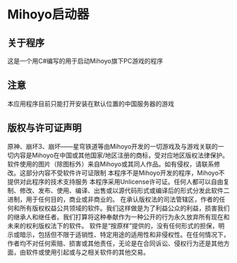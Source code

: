 # Mihoyo启动器
## 关于程序
这是一个用C#编写的用于启动Mihoyo旗下PC游戏的程序
## 注意
本应用程序目前只能打开安装在默认位置的中国服务器的游戏
## 版权与许可证声明
原神、崩坏3、崩坏——星穹铁道等由Mihoyo开发的一切游戏及与游戏关联的一切内容是Mihoyo在中国或其他国家/地区注册的商标，受对应地区版权法律保护。
软件使用的图片（除图标外）来自Mihoyo或其同人作品。如有侵权，请联系修改。这部分内容不受软件许可证限制
本程序不是Mihoyo开发的程序，Mihoyo不提供对此程序的技术支持服务
本程序采用Unlicense许可证。任何人都可以自由复制、修改、发布、使用、编译、出售或以源代码形式或编译后的形式分发此软件二进制，用于任何目的，商业或非商业的。
在承认版权法的司法管辖区，作者的任何和所有版权权益公共领域的软件。我们这样做是为了利益公众的利益，损害我们的继承人和继任者。我们打算将这种奉献作为一种公开的行为永久放弃所有现在和未来的权利版权法下的软件。
软件是“按原样”提供的，没有任何形式的担保，明示或暗示，包括但不限于适销性、特定用途的适用性和非侵权性。在任何情况下，作者均不对任何索赔、损害或其他责任，无论是在合同诉讼、侵权行为还是其他方面，由软件或使用引起或与之相关软件的其他交易。
